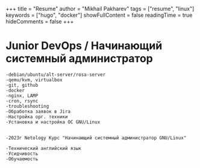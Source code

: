 +++
title = "Resume"
author = "Mikhail Pakharev"
tags = ["resume", "linux"]
keywords = ["hugo", "docker"]
showFullContent = false
readingTime = true
hideComments = false
+++

# Junior DevOps / Начинающий системный администратор
    -debian/ubuntu/alt-server/rosa-server
    -qemu/kvm, virtualbox
    -git, github
    -docker
    -nginx, LAMP
    -cron, rsync
    -troubleshooting 
    -Обработка заявок в Jira
    -Настройка орг. техники
    -Установка и настройка ОС GNU/Linux


    -2023г Netology Курс "Начинающий системный администратор GNU/Linux"

    -Технический английский язык
    -Усидчивость
    -Обучаемость
